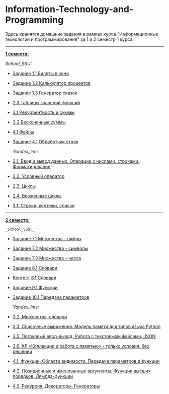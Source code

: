 # Information-Technology-and-Programming
Здесь хранятся домашние задания в рамках курса "Информационные технологии и программирование" за 1 и 2 семестр 1 курса.
___
  [**1 семестр:**](https://github.com/iammariyas/Information-Technology-and-Programming/tree/main/1_sem)

  _School_SSU:_

- [Задание 1.1 Билеты в кино](https://github.com/iammariyas/Information-Technology-and-Programming/blob/main/1_sem/School_SSU/task_1.1.py)
- [Задание 1.2 Калькулятор процентов](https://github.com/iammariyas/Information-Technology-and-Programming/blob/main/1_sem/School_SSU/task_1.2.py)
- [Задание 1.3 Генератор сказок](https://github.com/iammariyas/Information-Technology-and-Programming/blob/main/1_sem/School_SSU/task_1.3.py)
- [2.3 Таблицы значений функций](https://github.com/iammariyas/Information-Technology-and-Programming/blob/main/1_sem/School_SSU/2.3%20%D0%A2%D0%B0%D0%B1%D0%BB%D0%B8%D1%86%D1%8B%20%D0%B7%D0%BD%D0%B0%D1%87%D0%B5%D0%BD%D0%B8%D0%B9%20%D1%84%D1%83%D0%BD%D0%BA%D1%86%D0%B8%D0%B9.md)
- [3.1 Рекуррентность и суммы](https://github.com/iammariyas/Information-Technology-and-Programming/blob/main/1_sem/School_SSU/3.1%20%D0%A0%D0%B5%D0%BA%D1%83%D1%80%D1%80%D0%B5%D0%BD%D1%82%D0%BD%D0%BE%D1%81%D1%82%D1%8C%20%D0%B8%20%D1%81%D1%83%D0%BC%D0%BC%D1%8B.md)
- [3.2 Бесконечные суммы](https://github.com/iammariyas/Information-Technology-and-Programming/blob/main/1_sem/School_SSU/3.2%20%D0%91%D0%B5%D1%81%D0%BA%D0%BE%D0%BD%D0%B5%D1%87%D0%BD%D1%8B%D0%B5%20%D1%81%D1%83%D0%BC%D0%BC%D1%8B.md)
- [4.1 Файлы](https://github.com/iammariyas/Information-Technology-and-Programming/blob/main/1_sem/School_SSU/4.1%20%D0%A4%D0%B0%D0%B9%D0%BB%D1%8B.md)
- [Задание 4.1 Обработчик строк](https://github.com/iammariyas/Information-Technology-and-Programming/blob/main/1_sem/School_SSU/task_4.1.py)

  _Yandex_lms:_
- [2.1. Ввод и вывод данных. Операции с числами, строками. Форматирование](https://github.com/iammariyas/Information-Technology-and-Programming/blob/main/1_sem/Yandex_LMS/2.1.%20%D0%92%D0%B2%D0%BE%D0%B4%20%D0%B8%20%D0%B2%D1%8B%D0%B2%D0%BE%D0%B4%20%D0%B4%D0%B0%D0%BD%D0%BD%D1%8B%D1%85.%20%D0%9E%D0%BF%D0%B5%D1%80%D0%B0%D1%86%D0%B8%D0%B8%20%D1%81%20%D1%87%D0%B8%D1%81%D0%BB%D0%B0%D0%BC%D0%B8%2C%20%D1%81%D1%82%D1%80%D0%BE%D0%BA%D0%B0%D0%BC%D0%B8.%20%D0%A4%D0%BE%D1%80%D0%BC%D0%B0%D1%82%D0%B8%D1%80%D0%BE%D0%B2%D0%B0%D0%BD%D0%B8%D0%B5.md)
- [2.2. Условный оператор](https://github.com/iammariyas/Information-Technology-and-Programming/blob/main/1_sem/Yandex_LMS/2.2.%20%D0%A3%D1%81%D0%BB%D0%BE%D0%B2%D0%BD%D1%8B%D0%B9%20%D0%BE%D0%BF%D0%B5%D1%80%D0%B0%D1%82%D0%BE%D1%80.md)
- [2.3. Циклы](https://github.com/iammariyas/Information-Technology-and-Programming/blob/main/1_sem/Yandex_LMS/2.3.%20%D0%A6%D0%B8%D0%BA%D0%BB%D1%8B.md)
- [2.4. Вложенные циклы](https://github.com/iammariyas/Information-Technology-and-Programming/blob/main/1_sem/Yandex_LMS/2.4.%20%D0%92%D0%BB%D0%BE%D0%B6%D0%B5%D0%BD%D0%BD%D1%8B%D0%B5%20%D1%86%D0%B8%D0%BA%D0%BB%D1%8B.md)
- [3.1. Строки, кортежи, списки](https://github.com/iammariyas/Information-Technology-and-Programming/blob/main/1_sem/Yandex_LMS/3.1.%20%D0%A1%D1%82%D1%80%D0%BE%D0%BA%D0%B8%2C%20%D0%BA%D0%BE%D1%80%D1%82%D0%B5%D0%B6%D0%B8%2C%20%D1%81%D0%BF%D0%B8%D1%81%D0%BA%D0%B8.md)
___
  [**2 семестр:**](https://github.com/iammariyas/Information-Technology-and-Programming/tree/main/2_sem)
  
    _School_SSU:_
- [Задание 7.1 Множества - цифры](https://github.com/iammariyas/Information-Technology-and-Programming/blob/main/2_sem/School_SSU/7.1_set_of_digits.py)
- [Задание 7.2 Множества - символы](https://github.com/iammariyas/Information-Technology-and-Programming/blob/main/2_sem/School_SSU/7.2_set_of_symbol.py)
- [Задание 7.3 Множества - числа](https://github.com/iammariyas/Information-Technology-and-Programming/blob/main/2_sem/School_SSU/7.3_set_of_numbers.py)
- [Задание 8.1 Словари](https://github.com/iammariyas/Information-Technology-and-Programming/blob/main/2_sem/School_SSU/8.1_dictionary.py)
- [Контест 8.1 Словари](https://github.com/iammariyas/Information-Technology-and-Programming/blob/main/2_sem/School_SSU/8.1%20%D0%A1%D0%BB%D0%BE%D0%B2%D0%B0%D1%80%D0%B8.md)
- [Задание 9.1 Функции](https://github.com/iammariyas/Information-Technology-and-Programming/blob/main/2_sem/School_SSU/9_1_foo.py)
- [Задание 10.1 Передача параметров](https://github.com/iammariyas/Information-Technology-and-Programming/blob/main/2_sem/School_SSU/10_1.py)

  _Yandex_lms:_
- [3.2. Множества, словари](https://github.com/iammariyas/Information-Technology-and-Programming/blob/main/2_sem/Yandex_lms/3.2.%20%D0%9C%D0%BD%D0%BE%D0%B6%D0%B5%D1%81%D1%82%D0%B2%D0%B0%2C%20%D1%81%D0%BB%D0%BE%D0%B2%D0%B0%D1%80%D0%B8.md)
- [3.3. Списочные выражения. Модель памяти для типов языка Python](https://github.com/iammariyas/Information-Technology-and-Programming/blob/main/2_sem/Yandex_lms/3.3.%20%D0%A1%D0%BF%D0%B8%D1%81%D0%BE%D1%87%D0%BD%D1%8B%D0%B5%20%D0%B2%D1%8B%D1%80%D0%B0%D0%B6%D0%B5%D0%BD%D0%B8%D1%8F.%20%D0%9C%D0%BE%D0%B4%D0%B5%D0%BB%D1%8C%20%D0%BF%D0%B0%D0%BC%D1%8F%D1%82%D0%B8%20%D0%B4%D0%BB%D1%8F%20%D1%82%D0%B8%D0%BF%D0%BE%D0%B2%20%D1%8F%D0%B7%D1%8B%D0%BA%D0%B0%20Python.md)
- [3.5. Потоковый ввод-вывод. Работа с текстовыми файлами. JSON](https://github.com/iammariyas/Information-Technology-and-Programming/blob/main/2_sem/Yandex_lms/3.5.%20%D0%9F%D0%BE%D1%82%D0%BE%D0%BA%D0%BE%D0%B2%D1%8B%D0%B9%20%D0%B2%D0%B2%D0%BE%D0%B4-%D0%B2%D1%8B%D0%B2%D0%BE%D0%B4.%20%D0%A0%D0%B0%D0%B1%D0%BE%D1%82%D0%B0%20%D1%81%20%D1%82%D0%B5%D0%BA%D1%81%D1%82%D0%BE%D0%B2%D1%8B%D0%BC%D0%B8%20%D1%84%D0%B0%D0%B9%D0%BB%D0%B0%D0%BC%D0%B8.%20JSON.md)
- [3.6. КР «Коллекции и работа с памятью» - только условия, без решений](https://github.com/iammariyas/Information-Technology-and-Programming/blob/main/2_sem/Yandex_lms/3.6.%20%D0%9A%D0%A0%20%C2%AB%D0%9A%D0%BE%D0%BB%D0%BB%D0%B5%D0%BA%D1%86%D0%B8%D0%B8%20%D0%B8%20%D1%80%D0%B0%D0%B1%D0%BE%D1%82%D0%B0%20%D1%81%20%D0%BF%D0%B0%D0%BC%D1%8F%D1%82%D1%8C%D1%8E%C2%BB.md)
- [4.1. Функции. Области видимости. Передача параметров в функции](https://github.com/iammariyas/Information-Technology-and-Programming/blob/main/2_sem/Yandex_lms/4.1.%20%D0%A4%D1%83%D0%BD%D0%BA%D1%86%D0%B8%D0%B8.%20%D0%9E%D0%B1%D0%BB%D0%B0%D1%81%D1%82%D0%B8%20%D0%B2%D0%B8%D0%B4%D0%B8%D0%BC%D0%BE%D1%81%D1%82%D0%B8.%20%D0%9F%D0%B5%D1%80%D0%B5%D0%B4%D0%B0%D1%87%D0%B0%20%D0%BF%D0%B0%D1%80%D0%B0%D0%BC%D0%B5%D1%82%D1%80%D0%BE%D0%B2%20%D0%B2%20%D1%84%D1%83%D0%BD%D0%BA%D1%86%D0%B8%D0%B8.md)
- [4.2. Позиционные и именованные аргументы. Функции высших порядков. Лямбда-функции](https://github.com/iammariyas/Information-Technology-and-Programming/blob/main/2_sem/Yandex_lms/4.2.%20%D0%9F%D0%BE%D0%B7%D0%B8%D1%86%D0%B8%D0%BE%D0%BD%D0%BD%D1%8B%D0%B5%20%D0%B8%20%D0%B8%D0%BC%D0%B5%D0%BD%D0%BE%D0%B2%D0%B0%D0%BD%D0%BD%D1%8B%D0%B5%20%D0%B0%D1%80%D0%B3%D1%83%D0%BC%D0%B5%D0%BD%D1%82%D1%8B.%20%D0%A4%D1%83%D0%BD%D0%BA%D1%86%D0%B8%D0%B8%20%D0%B2%D1%8B%D1%81%D1%88%D0%B8%D1%85%20%D0%BF%D0%BE%D1%80%D1%8F%D0%B4%D0%BA%D0%BE%D0%B2.%20%D0%9B%D1%8F%D0%BC%D0%B1%D0%B4%D0%B0-%D1%84%D1%83%D0%BD%D0%BA%D1%86%D0%B8%D0%B8.md)
- [4.3. Рекурсия. Декораторы. Генераторы](https://github.com/iammariyas/Information-Technology-and-Programming/blob/main/2_sem/Yandex_lms/4.3.%20%D0%A0%D0%B5%D0%BA%D1%83%D1%80%D1%81%D0%B8%D1%8F.%20%D0%94%D0%B5%D0%BA%D0%BE%D1%80%D0%B0%D1%82%D0%BE%D1%80%D1%8B.%20%D0%93%D0%B5%D0%BD%D0%B5%D1%80%D0%B0%D1%82%D0%BE%D1%80%D1%8B.md)
